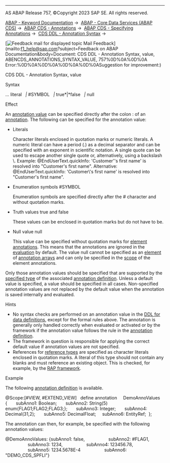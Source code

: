   

* * *

AS ABAP Release 757, ©Copyright 2023 SAP SE. All rights reserved.

[ABAP - Keyword Documentation](https://help.sap.com/doc/abapdocu_757_index_htm/7.57/en-US/abenabap.htm) →  [ABAP - Core Data Services (ABAP CDS)](https://help.sap.com/doc/abapdocu_757_index_htm/7.57/en-US/abencds.htm) →  [ABAP CDS - Annotations](https://help.sap.com/doc/abapdocu_757_index_htm/7.57/en-US/abencds_annotations.htm) →  [ABAP CDS - Specifying Annotations](https://help.sap.com/doc/abapdocu_757_index_htm/7.57/en-US/abencds_anno_usage.htm) →  [CDS DDL - Annotation Syntax](https://help.sap.com/doc/abapdocu_757_index_htm/7.57/en-US/abencds_annotations_syntax.htm) → 

 [![](Mail.gif?object=Mail.gif&sap-language=EN "Feedback mail for displayed topic") Mail Feedback](mailto:f1_help@sap.com?subject=Feedback on ABAP Documentation&body=Document: CDS DDL - Annotation Syntax, value, ABENCDS_ANNOTATIONS_SYNTAX_VALUE, 757%0D%0A%0D%0A
Error:%0D%0A%0D%0A%0D%0A%0D%0ASuggestion for improvement:)

CDS DDL - Annotation Syntax, value

Syntax

... literal
  *|* #SYMBOL
  *|* true*|*false
  *|* null

Effect

An [annotation value](https://help.sap.com/doc/abapdocu_757_index_htm/7.57/en-US/abenannotation_value_glosry.htm "Glossary Entry") can be specified directly after the colon : of an [annotation](https://help.sap.com/doc/abapdocu_757_index_htm/7.57/en-US/abencds_annotations_syntax.htm). The following can be specified for the annotation value:

-   Literals
    
    Character literals enclosed in quotation marks or numeric literals. A numeric literal can have a period (.) as a decimal separator and can be specified with an exponent in scientific notation.
    A single quote can be used to escape another single quote or, alternatively, using a backslash \\.
    Example: @EndUserText.quickInfo: 'Customer''s first name' is resolved into "Customer's first name".
    Alternative: @EndUserText.quickInfo: 'Customer\\'s first name' is resolved into "Customer's first name".
    
-   Enumeration symbols #SYMBOL
    
    Enumeration symbols are specified directly after the # character and without quotation marks.
    
-   Truth values true and false
    
    These values can be enclosed in quotation marks but do not have to be.
    
-   Null value null
    
    This value can be specified without quotation marks for [element annotations](https://help.sap.com/doc/abapdocu_757_index_htm/7.57/en-US/abencds_f1_element_annotation.htm). This means that the annotations are ignored in the [evaluation](https://help.sap.com/doc/abapdocu_757_index_htm/7.57/en-US/abencds_annotations_analysis.htm) by default. The value null cannot be specified as an [element](https://help.sap.com/doc/abapdocu_757_index_htm/7.57/en-US/abencds_annotations_syntax_array.htm) of [annotation arrays](https://help.sap.com/doc/abapdocu_757_index_htm/7.57/en-US/abenannotation_array_glosry.htm "Glossary Entry") and can only be specified in the [scope](https://help.sap.com/doc/abapdocu_757_index_htm/7.57/en-US/abencds_annotations_scopes.htm) of the element annotations.
    

Only those annotation values should be specified that are supported by the [specified type](https://help.sap.com/doc/abapdocu_757_index_htm/7.57/en-US/abencds_f1_define_annotation_type.htm) of the associated [annotation definition](https://help.sap.com/doc/abapdocu_757_index_htm/7.57/en-US/abencds_anno_definition_glosry.htm "Glossary Entry"). Unless a default value is specified, a value should be specified in all cases. Non-specified annotation values are not replaced by the default value when the annotation is saved internally and evaluated.

Hints

-   No syntax checks are performed on an annotation value in the [DDL for data definitions](https://help.sap.com/doc/abapdocu_757_index_htm/7.57/en-US/abencds_f1_ddl_syntax.htm), except for the formal rules above. The annotation is generally only handled correctly when evaluated or activated or by the framework if the annotation value follows the rule in the [annotation definition](https://help.sap.com/doc/abapdocu_757_index_htm/7.57/en-US/abencds_anno_definition_glosry.htm "Glossary Entry").
-   The framework in question is responsible for applying the correct default value if annotation values are not specified.
-   References for [reference types](https://help.sap.com/doc/abapdocu_757_index_htm/7.57/en-US/abencds_f1_define_annotation_type.htm) are specified as character literals enclosed in quotation marks. A literal of this type should not contain any blanks and must reference an existing object. This is checked, for example, by the [RAP framework](https://help.sap.com/doc/abapdocu_757_index_htm/7.57/en-US/abenrap_framework_glosry.htm "Glossary Entry").

Example

The following [annotation definition](https://help.sap.com/doc/abapdocu_757_index_htm/7.57/en-US/abencds_anno_definition_glosry.htm "Glossary Entry") is available.

@Scope:\[#VIEW, #EXTEND\_VIEW\]  
define annotation  
  DemoAnnoValues {  
    subAnno1: Boolean;  
    subAnno2: String(5) enum{FLAG1;FLAG2;FLAG3;};  
    subAnno3: Integer;  
    subAnno4: Decimal(31,2);  
    subAnno5: DecimalFloat;
    subAnno6: EntityRef;  };

The annotation can then, for example, be specified with the following annotation values:

@DemoAnnoValues: {subAnno1: false,
                  subAnno2: #FLAG1,
                  subAnno3: 1234,
                  subAnno4: 123456.78,
                  subAnno5: 1234.5678E-4
                  subAnno6: "DEMO\_CDS\_SPFLI"}